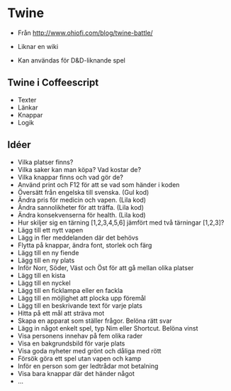 # Twine

* Från http://www.ohiofi.com/blog/twine-battle/

* Liknar en wiki
* Kan användas för D&D-liknande spel

## Twine i Coffeescript

* Texter
* Länkar
* Knappar
* Logik

## Idéer

* Vilka platser finns?
* Vilka saker kan man köpa? Vad kostar de?
* Vilka knappar finns och vad gör de?
* Använd print och F12 för att se vad som händer i koden
* Översätt från engelska till svenska. (Gul kod)
* Ändra pris för medicin och vapen. (Lila kod)
* Ändra sannolikheter för att träffa. (Lila kod)
* Ändra konsekvenserna för health. (Lila kod)
* Hur skiljer sig en tärning [1,2,3,4,5,6] jämfört med två tärningar [1,2,3]?
* Lägg till ett nytt vapen
* Lägg in fler meddelanden där det behövs
* Flytta på knappar, ändra font, storlek och färg
* Lägg till en ny fiende
* Lägg till en ny plats
* Inför Norr, Söder, Väst och Öst för att gå mellan olika platser
* Lägg till en kista
* Lägg till en nyckel
* Lägg till en ficklampa eller en fackla
* Lägg till en möjlighet att plocka upp föremål
* Lägg till en beskrivande text för varje plats
* Hitta på ett mål att sträva mot
* Skapa en apparat som ställer frågor. Belöna rätt svar
* Lägg in något enkelt spel, typ Nim eller Shortcut. Belöna vinst
* Visa personens innehav på fem olika rader
* Visa en bakgrundsbild för varje plats
* Visa goda nyheter med grönt och dåliga med rött
* Försök göra ett spel utan vapen och kamp
* Inför en person som ger ledtrådar mot betalning
* Visa bara knappar där det händer något 
* ...